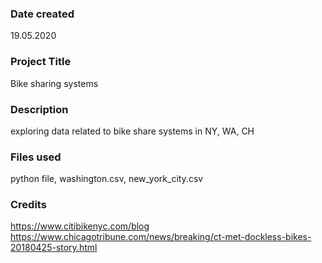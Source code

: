 ### Date created
19.05.2020

### Project Title
Bike sharing systems

### Description
exploring data related to bike share systems in NY, WA, CH
### Files used
python file, washington.csv, new_york_city.csv

### Credits
https://www.citibikenyc.com/blog
https://www.chicagotribune.com/news/breaking/ct-met-dockless-bikes-20180425-story.html
